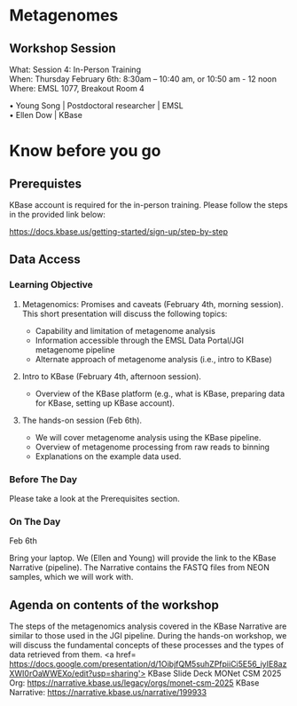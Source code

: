 # Metagenomes

## Workshop Session
What: Session 4: In-Person Training   <br>
When: Thursday February 6th: 8:30am – 10:40 am, or  10:50 am - 12 noon <br>
Where:  EMSL 1077, Breakout Room 4

•	Young Song | Postdoctoral researcher | EMSL <br>
•	Ellen Dow | KBase   <br>

# Know before you go

## Prerequistes
KBase account is required for the in-person training. Please follow the steps in the provided link below:

https://docs.kbase.us/getting-started/sign-up/step-by-step

## Data Access

### Learning Objective
1. Metagenomics: Promises and caveats (February 4th, morning session).
   This short presentation will discuss the following topics:
   - Capability and limitation of metagenome analysis
   - Information accessible through the EMSL Data Portal/JGI metagenome pipeline
   - Alternate approach of metagenome analysis (i.e., intro to KBase)
     
2. Intro to KBase (February 4th, afternoon session).
   - Overview of the KBase platform (e.g., what is KBase, preparing data for KBase, setting up KBase account).
     
3. The hands-on session (Feb 6th).
   - We will cover metagenome analysis using the KBase pipeline.
   - Overview of metagenome processing from raw reads to binning
   - Explanations on the example data used.
     

### Before The Day
Please take a look at the Prerequisites section. 

### On The Day
Feb 6th

Bring your laptop. We (Ellen and Young) will provide the link to the KBase Narrative (pipeline). The Narrative contains the FASTQ files from NEON samples, which we will work with.

## Agenda on contents of the workshop
The steps of the metagenomics analysis covered in the KBase Narrative are similar to those used in the JGI pipeline. During the hands-on workshop, we will discuss the fundamental concepts of these processes and the types of data retrieved from them.
<a href= https://docs.google.com/presentation/d/1OibjfQM5suhZPfpiiCi5E56_iyIE8azXWI0rOaWWEXo/edit?usp=sharing'> KBase Slide Deck </a>
MONet CSM 2025 Org: https://narrative.kbase.us/legacy/orgs/monet-csm-2025
KBase Narrative: https://narrative.kbase.us/narrative/199933
